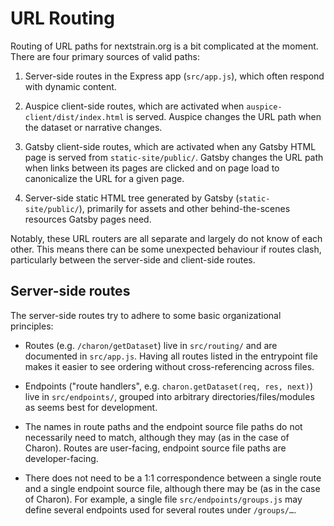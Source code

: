 # URL Routing

Routing of URL paths for nextstrain.org is a bit complicated at the moment.
There are four primary sources of valid paths:

  1. Server-side routes in the Express app (`src/app.js`), which often respond
     with dynamic content.

  2. Auspice client-side routes, which are activated when
     `auspice-client/dist/index.html` is served.  Auspice changes the URL path
     when the dataset or narrative changes.

  3. Gatsby client-side routes, which are activated when any Gatsby HTML page
     is served from `static-site/public/`.  Gatsby changes the URL path when
     links between its pages are clicked and on page load to canonicalize the
     URL for a given page.

  4. Server-side static HTML tree generated by Gatsby (`static-site/public/`),
     primarily for assets and other behind-the-scenes resources Gatsby pages
     need.

Notably, these URL routers are all separate and largely do not know of each
other.  This means there can be some unexpected behaviour if routes clash,
particularly between the server-side and client-side routes.

## Server-side routes

The server-side routes try to adhere to some basic organizational principles:

  * Routes (e.g. `/charon/getDataset`) live in `src/routing/` and are documented
    in `src/app.js`.  Having all routes listed in the entrypoint file makes it
    easier to see ordering without cross-referencing across files.

  * Endpoints ("route handlers", e.g. `charon.getDataset(req, res, next)`) live
    in `src/endpoints/`, grouped into arbitrary directories/files/modules as
    seems best for development.

  * The names in route paths and the endpoint source file paths do not
    necessarily need to match, although they may (as in the case of Charon).
    Routes are user-facing, endpoint source file paths are developer-facing.

  * There does not need to be a 1:1 correspondence between a single route and a
    single endpoint source file, although there may be (as in the case of
    Charon). For example, a single file `src/endpoints/groups.js` may define
    several endpoints used for several routes under `/groups/…`.
